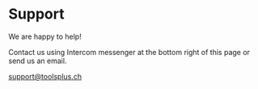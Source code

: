 # Support

We are happy to help!

Contact us using Intercom messenger at the bottom right of this page or send us 
an email.

[support@toolsplus.ch](mailto:support@toolsplus.ch)